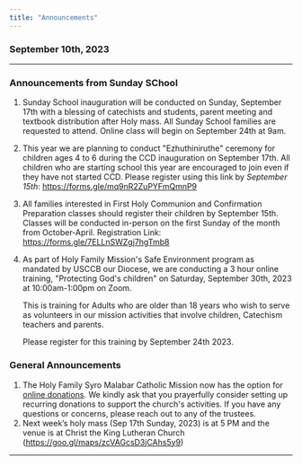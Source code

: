 ```yaml
---
title: "Announcements"
---
```


### September 10th, 2023
---

### Announcements from Sunday SChool

1. Sunday School inauguration will be conducted on Sunday, September 17th with a blessing of catechists and students, parent meeting and textbook distribution after Holy mass. All Sunday School families are requested to attend. Online class will begin on September 24th at 9am.

2. This year we are planning to conduct "Ezhuthiniruthe" ceremony for children ages 4 to 6 during the CCD inauguration on September 17th.  All children who are starting school this year are encouraged to join even if they have not started CCD. 
Please register using this link by *September 15th*: https://forms.gle/mq9nR2ZuPYFmQmnP9

3. All families interested in First Holy Communion and Confirmation Preparation classes should register their children by September 15th. Classes will be conducted in-person on the first Sunday  of the month from October-April.
      Registration Link:
      https://forms.gle/7ELLnSWZgj7hgTmb8

4. As part of Holy Family Mission's Safe Environment program as mandated by USCCB our Diocese, we are conducting a 3 hour online training, "Protecting God's children" on Saturday, September 30th, 2023 at 10:00am-1:00pm on Zoom.

     This is training for Adults who are older than 18 years who wish to serve as volunteers in our mission activities that involve children, Catechism teachers and parents.

     Please register for this training by September 24th 2023.

### General Announcements

1. The Holy Family Syro Malabar Catholic Mission now has the option for <a target="_blank" href="https://holyfamilyseattle.org/donation/">online donations</a>. We kindly ask that you prayerfully consider setting up recurring donations to support the church's activities. If you have any questions or concerns, please reach out to any of the trustees.
2. Next week’s holy mass (Sep 17th Sunday, 2023) is at 5 PM and the venue is at Christ the King Lutheran Church (https://goo.gl/maps/zcVAGcsD3jCAhs5y9)

---
